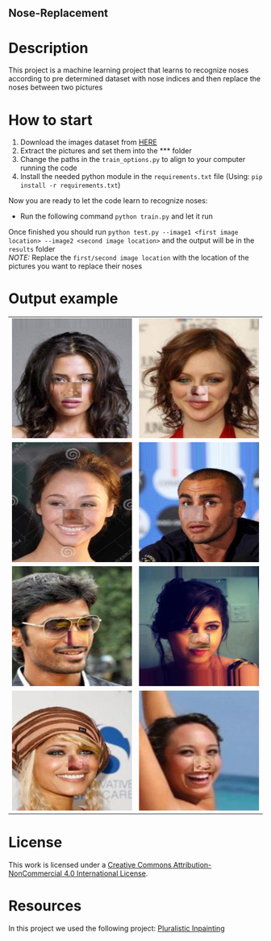 ## Nose-Replacement
# Description
This project is a machine learning project that learns to recognize noses according to pre determined dataset with nose indices and then replace the noses between two pictures

# How to start
1. Download the images dataset from <a href="https://drive.google.com/open?id=0B7EVK8r0v71pWEZsZE9oNnFzTm8">HERE</a>
2. Extract the pictures and set them into the *** folder
3. Change the paths in the `train_options.py` to align to your computer running the code
4. Install the needed python module in the `requirements.txt` file (Using: `pip install -r requirements.txt`)

Now you are ready to let the code learn to recognize noses:
* Run the following command `python train.py` and let it run

Once finished you should run `python test.py --image1 <first image location> --image2 <second image location>` and the output will be in the `results` folder<br>
*NOTE:* Replace the `first/second image location` with the location of the pictures you want to replace their noses

# Output example
<table>
<tr>
<td><img src='results/001018_flipped.png'></td>
<td><img src='results/001039_flipped.png'></td>
</tr>
<tr>
<td><img src='results/001025_flipped.png'></td>
<td><img src='results/001035_flipped.png'></td>
</tr>
<tr>
<td><img src='results/001052_flipped.png'></td>
<td><img src='results/001054_flipped.png'></td>
</tr>
<tr>
<td><img src='results/001061_flipped.png'></td>
<td><img src='results/001026_flipped.png'></td>
</tr>
</table>

# License
This work is licensed under a <a href="http://creativecommons.org/licenses/by-nc/4.0/">Creative Commons Attribution-NonCommercial 4.0 International License</a>.

# Resources
In this project we used the following project:
<a href="https://github.com/lyndonzheng/Pluralistic-Inpainting">Pluralistic Inpainting</a>
